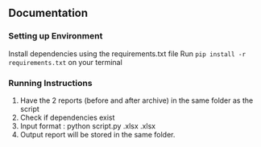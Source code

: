 ## Documentation

### Setting up Environment
Install dependencies using the requirements.txt file
Run ```pip install -r requirements.txt``` on your terminal

### Running Instructions
1. Have the 2 reports (before and after archive) in the same folder as the script
2. Check if dependencies exist
3. Input format : python script.py <filename1>.xlsx <filename2>.xlsx
4. Output report will be stored in the same folder. 